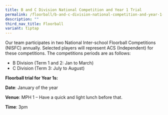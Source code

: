 ```yaml
---
title: B and C Division National Competition and Year 1 Trial
permalink: /floorball/b-and-c-division-national-competition-and-year-1-trial/
description: ""
third_nav_title: Floorball
variant: tiptap
---
```

<p>Our team participates in two National Inter-school Floorball Competitions (NISFC) annually. Selected players will represent ACS (Independent) for these competitions. The competitions periods are as follows:</p>
<ul>
<li>B Division (Term 1 and 2: Jan to March)</li>
<li>C Division (Term 3: July to August)</li>
</ul>
<p><strong>Floorball trial for Year 1s:</strong></p>
<p><strong>Date</strong>: January of the year</p>
<p><strong>Venue</strong>: MPH 1 – Have a quick and light lunch before that.</p>
<p><strong>Time</strong>: 3pm</p>